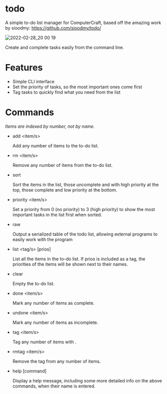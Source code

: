 # todo

A simple to-do list manager for ComputerCraft, based off the amazing work by sioodmy: https://github.com/sioodmy/todo/

![2022-02-28_20 00 19](https://user-images.githubusercontent.com/45747191/156102630-68fe288c-c738-49da-8a03-4b7a285db13d.gif)

Create and complete tasks easily from the command line.

# Features
- Simple CLI interface
- Set the priority of tasks, so the most important ones come first
- Tag tasks to quickly find what you need from the list

# Commands
*Items are indexed by number, not by name.*
- add <item/s>

    Add any number of items to the to-do list.

- rm <item/s>

    Remove any number of items from the to-do list.

- sort

    Sort the items in the list, those uncomplete and with high priority at the top, those complete and low priority at the bottom.

- priority <item/s> <priority>

    Set a priority from 0 (no priority) to 3 (high priority) to show the most important tasks in the list first when sorted.

- raw

    Output a serialized table of the todo list, allowing external programs to easily work with the program

- list <tag/s> [prios]

    List all the items in the to-do list. If prios is included as a tag, the priorities of the items will be shown next to their names.

- clear

    Empty the to-do list.

- done <item/s>

    Mark any number of items as complete.

- undone <item/s>

    Mark any number of items as incomplete.

- tag <tag> <item/s>

    Tag any number of items with <tag>.

- rmtag <tag> <item/s>

    Remove the tag <tag> from any number of items.

- help [command]

    Display a help message, including some more detailed info on the above commands, when their name is entered.
